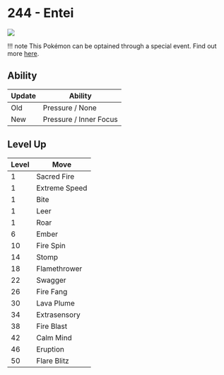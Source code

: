 # 244 - Entei
![][244]

!!! note
    This Pokémon can be optained through a special event. Find out more [here](/special_events/#entei).
## Ability

Update | Ability
---    | ---
Old    | Pressure / None
New    | Pressure / Inner Focus

## Level Up

Level | Move
---   | ---
  1   | Sacred Fire
  1   | Extreme Speed
  1   | Bite
  1   | Leer
  1   | Roar
  6   | Ember
 10   | Fire Spin
 14   | Stomp
 18   | Flamethrower
 22   | Swagger
 26   | Fire Fang
 30   | Lava Plume
 34   | Extrasensory
 38   | Fire Blast
 42   | Calm Mind
 46   | Eruption
 50   | Flare Blitz



[244]: /img/pokemon/244.png
